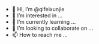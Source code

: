 - 👋 Hi, I’m @qifeixunjie
- 👀 I’m interested in ...
- 🌱 I’m currently learning ...
- 💞️ I’m looking to collaborate on ...
- 📫 How to reach me ...

<!---
qifeixunjie/qifeixunjie is a ✨ special ✨ repository because its `README.md` (this file) appears on your GitHub profile.
You can click the Preview link to take a look at your changes.
--->
